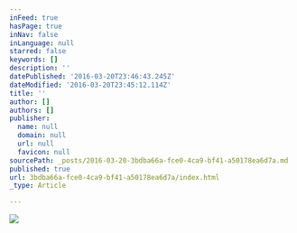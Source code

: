 ```yaml
---
inFeed: true
hasPage: true
inNav: false
inLanguage: null
starred: false
keywords: []
description: ''
datePublished: '2016-03-20T23:46:43.245Z'
dateModified: '2016-03-20T23:45:12.114Z'
title: ''
author: []
authors: []
publisher:
  name: null
  domain: null
  url: null
  favicon: null
sourcePath: _posts/2016-03-20-3bdba66a-fce0-4ca9-bf41-a50178ea6d7a.md
published: true
url: 3bdba66a-fce0-4ca9-bf41-a50178ea6d7a/index.html
_type: Article

---
```

![](https://the-grid-user-content.s3-us-west-2.amazonaws.com/924ecfac-bdc5-44af-8814-ab2fcaaf18ac.jpg)